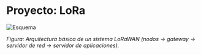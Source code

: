 # Proyecto: LoRa

![Esquema](https://raw.githubusercontent.com/v1ct0rjs/lorawan_project/refs/heads/main/photo_2025-04-03_13-02-17.jpg)

*Figura: Arquitectura básica de un sistema LoRaWAN (nodos → gateway → servidor de red → servidor de aplicaciones).*

